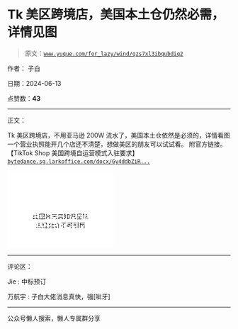 # Tk 美区跨境店，美国本土仓仍然必需，详情见图

> 原文：[`www.yuque.com/for_lazy/wind/qzs7xl3ibqubdiq2`](https://www.yuque.com/for_lazy/wind/qzs7xl3ibqubdiq2)

作者： 子白

日期：2024-06-13

点赞数：**43**

* * *

正文：

Tk 美区跨境店，不用亚马逊 200W 流水了，美国本土仓依然是必须的，详情看图 一个营业执照能开几个店还不清楚，想做美区的朋友可以试试看。 附官方链接。
【TikTok Shop 美国跨境自运营模式入驻要求】
[`bytedance.sg.larkoffice.com/docx/Gy4ddbZiR...`](https://bytedance.sg.larkoffice.com/docx/Gy4ddbZiRo2y9Zxpfdxl70Wqgbg?_refluxos=a10) 

![](img/f29e0062dbf0c5abdc2a2ba8a9795aa9.png)

* * *

评论区：

Jie : 中标预订

万航宇 : 子白大佬消息真快，强[呲牙]

* * *

公众号懒人搜索，懒人专属群分享